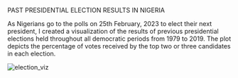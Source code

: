 PAST PRESIDENTIAL ELECTION RESULTS IN NIGERIA



As Nigerians go to the polls on 25th February, 2023 to elect their next president, I created a visualization of the results of previous presidential elections held throughout all democratic periods from 1979 to 2019. The plot depicts the percentage of votes received by the top two or three candidates in each election.



![election_viz](https://user-images.githubusercontent.com/119361599/221979752-a3fa1321-0dba-426e-8604-f12b0f5504ee.png)


